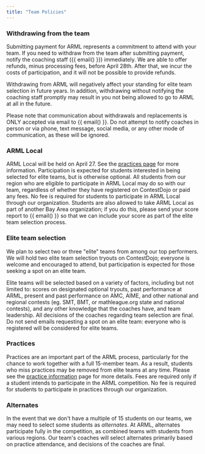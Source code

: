 ```yaml
---
title: "Team Policies"
---
```


### Withdrawing from the team

Submitting payment for ARML represents a commitment to attend with your team. If you need to withdraw from the team after submitting payment, notify the coaching staff ({{ email() }}) immediately. We are able to offer refunds, minus processing fees, before April 28th. After that, we incur the costs of participation, and it will not be possible to provide refunds.

Withdrawing from ARML will negatively affect your standing for elite team selection in future years. In addition, withdrawing without notifying the coaching staff promptly may result in you not being allowed to go to ARML at all in the future.

Please note that communication about withdrawals and replacements is ONLY accepted via email to {{ email() }}. Do not attempt to notify coaches in person or via phone, text message, social media, or any other mode of communication, as these will be ignored.

### ARML Local

ARML Local will be held on April 27. See the [practices page](/practices/) for more information. Participation is expected for students interested in being selected for elite teams, but is otherwise optional. All students from our region who are eligible to participate in ARML Local may do so with our team, regardless of whether they have registered on ContestDojo or paid any fees. No fee is required for students to participate in ARML Local through our organization. Students are also allowed to take ARML Local as part of another Bay Area organization; if you do this, please send your score report to {{ email() }} so that we can include your score as part of the elite team selection process.

### Elite team selection

We plan to select two or three "elite" teams from among our top performers. We will hold two elite team selection tryouts on ContestDojo; everyone is welcome and encouraged to attend, but participation is expected for those seeking a spot on an elite team. 

Elite teams will be selected based on a variety of factors, including but not limited to: scores on designated optional tryouts, past performance at ARML, present and past performance on AMC, AIME, and other national and regional contests (eg. SMT, BMT, or mathleague.org state and national contests), and any other knowledge that the coaches have, and team leadership. All decisions of the coaches regarding team selection are final. Do not send emails requesting a spot on an elite team: everyone who is registered will be considered for elite teams.

### Practices

Practices are an important part of the ARML process, particularly for the chance to work together with a full 15-member team. As a result, students who miss practices may be removed from elite teams at any time. Please see the [practice information](/practices/) page for more details. Fees are required only if a student intends to participate in the ARML competition. No fee is required for students to participate in practices through our organization.

### Alternates

In the event that we don't have a multiple of 15 students on our teams, we may
need to select some students as *alternates*. At ARML, alternates participate
fully in the competition, as combined teams with students from various
regions. Our team's coaches will select alternates primarily based on practice
attendance, and decisions of the coaches are final.

<!--
### COVID Policy

We will attend ARML in person in Reno, and you should only join the team if you are comfortable with the idea of participating in an event like this and understand and accept the risks involved. Note that ARML is not mandating masking at this year's event.
-->
